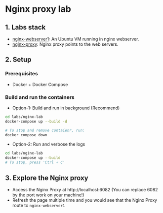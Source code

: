 # Nginx proxy lab

## 1. Labs stack

- [nginx-webserver1](https://nginx.org/): An Ubuntu VM running in nginx webserver.
- [nginx-proxy](https://nginx.org/): Nginx proxy points to the web servers.

## 2. Setup

### Prerequisites

- Docker + Docker Compose

### Build and run the containers

- Option-1: Build and run in background (Recommend)

```bash
cd labs/nginx-lab
docker-compose up --build -d

# To stop and remove contaienr, run:
docker compose down
```

- Option-2: Run and verbose the logs

```bash
cd labs/nginx-lab
docker-compose up --build
# To stop, press 'Ctrl + C'
```

## 3. Explore the Nginx proxy

- Access the Nginx Proxy at http://localhost:6082 (You can replace 6082 by the port work on your machine!)
- Refresh the page multiple time and you would see that the Nginx Proxy route to `nginx-webserver1`
